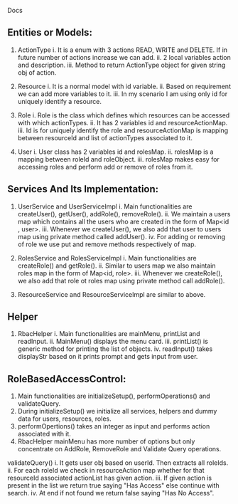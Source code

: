 Docs


Entities or Models:
---------------------------------------------
1. ActionType
    i. It is a enum with 3 actions READ, WRITE and DELETE. If in future number of actions increase we can add.
    ii. 2 local variables action and description.
    iii. Method to return ActionType object for given string obj of action.

2. Resource
    i. It is a normal model with id variable.
    ii. Based on requirement we can add more variables to it.
    iii. In my scenario I am using only id for uniquely identify a resource.

3. Role
    i. Role is the class which defines which resources can be accessed with which actionTypes.
    ii. It has 2 variables id and resourceActionMap.
    iii. Id is for uniquely identify the role and resourceActionMap is mapping between resourceId and list of actionTypes associated to it.

4. User
    i. User class has 2 variables id and rolesMap.
    ii. rolesMap is a mapping between roleId and roleObject.
    iii. rolesMap makes easy for accessing roles and perform add or remove of roles from it.



Services And Its Implementation:
---------------------------------------------
1. UserService and UserServiceImpl
    i. Main functionalities are createUser(), getUser(), addRole(), removeRole().
    ii. We maintain a users map which contains all the users who are created in the form of Map<id , user>.
    iii. Whenever we createUser(), we also add that user to users map using private method called addUser().
    iv. For adding or removing of role we use put and remove methods respectively of map.

2. RolesService and RolesServiceImpl
    i. Main functionalities are createRole() and getRole().
    ii. Similar to users map we also maintain roles map in the form of Map<id, role>.
    iii. Whenever we createRole(), we also add that role ot roles map using private method call addRole().

3. ResourceService and ResourceServiceImpl are similar to above.


Helper
---------------------------------------------
1. RbacHelper
    i. Main functionalities are mainMenu, printList and readInput.
    ii. MainMenu() displays the menu card.
    iii. printList() is generic method for printing the list of objects.
    iv. readInput() takes displayStr based on it prints prompt and gets input from user.


RoleBasedAccessControl:
----------------------------------------------
1. Main functionalities are initializeSetup(), performOperations() and validateQuery.
2. During initializeSetup() we initialize all services, helpers and dummy data for users, resources, roles.
3. performOpertions() takes an integer as input and performs action associated with it.
4. RbacHelper mainMenu has more number of options but only concentrate on AddRole, RemoveRole and Validate Query operations.


validateQuery()
    i. It gets user obj based on userId. Then extracts all roleIds.
    ii. For each roleId we check in resourceAction map whether for that resourceId associated actionList has given action.
    iii. If given action is present in the list we return true saying "Has Access" else continue with search.
    iv. At end if not found we return false saying "Has No Access".
